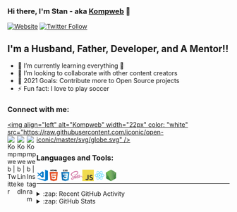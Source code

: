 ### Hi there, I'm Stan - aka [Kompweb][website] 👋

[![Website](https://img.shields.io/website?label=Kompweb.com&style=for-the-badge&url=https%3A%2F%2Fcodestackr.com)](https://kompweb.com)
[![Twitter Follow](https://img.shields.io/twitter/follow/stantudor?color=1DA1F2&logo=twitter&style=for-the-badge)](https://twitter.com/intent/follow?original_referer=https%3A%2F%2Fgithub.com%2Fstan2dor&screen_name=stan2dor)

## I'm a Husband, Father, Developer, and A Mentor!!

- 🌱 I’m currently learning everything 🤣
- 👯 I’m looking to collaborate with other content creators
- 🥅 2021 Goals: Contribute more to Open Source projects
- ⚡ Fun fact: I love to play soccer

### Connect with me:

[<img align="left" alt="Kompweb" width="22px" color: "white" src="https://raw.githubusercontent.com/iconic/open-iconic/master/svg/globe.svg" />][website]
[<img align="left" alt="Kompweb | Twitter" width="22px" src="https://cdn.jsdelivr.net/npm/simple-icons@v3/icons/twitter.svg" />][twitter]
[<img align="left" alt="Kompweb | LinkedIn" width="22px" src="https://cdn.jsdelivr.net/npm/simple-icons@v3/icons/linkedin.svg" />][linkedin]
[<img align="left" alt="Kompweb | Instagram" width="22px" src="https://cdn.jsdelivr.net/npm/simple-icons@v3/icons/instagram.svg" />][instagram]
<br />

### Languages and Tools:

<img align="left" alt="Visual Studio Code" width="26px" src="https://raw.githubusercontent.com/github/explore/80688e429a7d4ef2fca1e82350fe8e3517d3494d/topics/visual-studio-code/visual-studio-code.png" />
<img align="left" alt="HTML5" width="26px" src="https://raw.githubusercontent.com/github/explore/80688e429a7d4ef2fca1e82350fe8e3517d3494d/topics/html/html.png" />
<img align="left" alt="CSS3" width="26px" src="https://raw.githubusercontent.com/github/explore/80688e429a7d4ef2fca1e82350fe8e3517d3494d/topics/css/css.png" />
<img align="left" alt="Sass" width="26px" src="https://raw.githubusercontent.com/github/explore/80688e429a7d4ef2fca1e82350fe8e3517d3494d/topics/sass/sass.png" />
<img align="left" alt="JavaScript" width="26px" src="https://raw.githubusercontent.com/github/explore/80688e429a7d4ef2fca1e82350fe8e3517d3494d/topics/javascript/javascript.png" />
<img align="left" alt="React" width="26px" src="https://raw.githubusercontent.com/github/explore/80688e429a7d4ef2fca1e82350fe8e3517d3494d/topics/react/react.png" />
<img align="left" alt="Node.js" width="26px" src="https://raw.githubusercontent.com/github/explore/80688e429a7d4ef2fca1e82350fe8e3517d3494d/topics/nodejs/nodejs.png" />

<br />

---

<details>
  <summary>:zap: Recent GitHub Activity</summary>
  
<!--START_SECTION:activity-->
1. 🗣 Commented on [#1]
2. 🎉 Merged PR [#1]
3. 🗣 Commented on [#10]
4. 🗣 Commented on 
5. ❌ Closed PR [#1]
<!--END_SECTION:activity-->

</details>

<details>
  <summary>:zap: GitHub Stats</summary>

  <!-- <img align="left" alt="stan2dor's GitHub Stats" src="https://github-readme-stats.stan2dor.vercel.app/api?username=stan2dor&show_icons=true&hide_border=true" /> -->

</details>

[website]: https://Kompweb.com
[twitter]: https://twitter.com/stantudor
[instagram]: https://instagram.com/stan2dor
[linkedin]: https://linkedin.com/in/stantudor